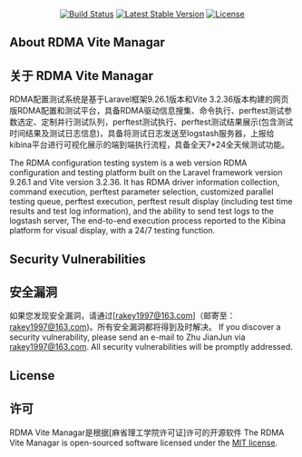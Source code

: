 <p align="center">
<a href="https://travis-ci.org/laravel/framework"><img src="https://travis-ci.org/laravel/framework.svg" alt="Build Status"></a>
<a href="https://packagist.org/packages/laravel/framework"><img src="https://img.shields.io/packagist/v/laravel/framework" alt="Latest Stable Version"></a>
<a href="https://packagist.org/packages/laravel/framework"><img src="https://img.shields.io/packagist/l/laravel/framework" alt="License"></a>
</p>

## About RDMA Vite Managar

## 关于 RDMA Vite Managar

RDMA配置测试系统是基于Laravel框架9.26.1版本和Vite 3.2.36版本构建的网页版RDMA配置和测试平台，具备RDMA驱动信息搜集、命令执行、perftest测试参数选定、定制并行测试队列，perftest测试执行、perftest测试结果展示(包含测试时间结果及测试日志信息)，具备将测试日志发送至logstash服务器，上报给kibina平台进行可视化展示的端到端执行流程，具备全天7*24全天候测试功能。

The RDMA configuration testing system is a web version RDMA configuration and testing platform built on the Laravel framework version 9.26.1 and Vite version 3.2.36. It has RDMA driver information collection, command execution, perftest parameter selection, customized parallel testing queue, perftest execution, perftest result display (including test time results and test log information), and the ability to send test logs to the logstash server, The end-to-end execution process reported to the Kibina platform for visual display, with a 24/7 testing function.

## Security Vulnerabilities

## 安全漏洞

如果您发现安全漏洞，请通过[rakey1997@163.com]（邮寄至：rakey1997@163.com)。所有安全漏洞都将得到及时解决。
If you discover a security vulnerability, please send an e-mail to Zhu JianJun via [rakey1997@163.com](mailto:rakey1997@163.com). All security vulnerabilities will be promptly addressed.

## License

## 许可

RDMA Vite Managar是根据[麻省理工学院许可证]许可的开源软件
The RDMA Vite Managar is open-sourced software licensed under the [MIT license](https://opensource.org/licenses/MIT).
